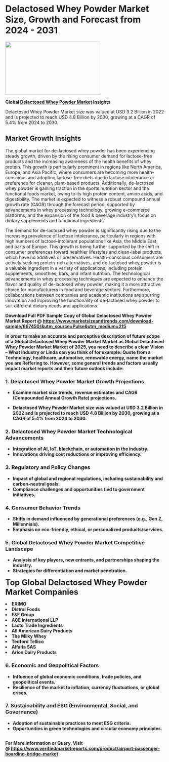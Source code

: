 <H1>Delactosed Whey Powder Market Size, Growth and Forecast from 2024 - 2031</H1><img class="aligncenter size-medium wp-image-584254" src="https://thirdeyenews.in/wp-content/uploads/2024/09/Global-Market-Research-300x168.jpeg" alt="" width="300" height="168" /><p><strong>Global&nbsp;<a href="https://www.marketsizeandtrends.com/download-sample/667450/&amp;utm_source=Pulse&amp;utm_medium=215">Delactosed Whey Powder Market</a> Insights</strong></p><p>Delactosed Whey Powder Market size was valued at USD 3.2 Billion in 2022 and is projected to reach USD 4.8 Billion by 2030, growing at a CAGR of 5.4% from 2024 to 2030.</p><p><h2>Market Growth Insights</h2> <p>The global market for de-lactosed whey powder has been experiencing steady growth, driven by the rising consumer demand for lactose-free products and the increasing awareness of the health benefits of whey protein. This growth is particularly prominent in regions like North America, Europe, and Asia Pacific, where consumers are becoming more health-conscious and adopting lactose-free diets due to lactose intolerance or preference for cleaner, plant-based products. Additionally, de-lactosed whey powder is gaining traction in the sports nutrition sector and the functional foods market, owing to its high protein content, amino acids, and digestibility. The market is expected to witness a robust compound annual growth rate (CAGR) through the forecast period, supported by advancements in whey processing technology, growing e-commerce platforms, and the expansion of the food & beverage industry’s focus on dietary supplements and functional ingredients.</p> <p><strong></strong></p> <p>The demand for de-lactosed whey powder is significantly rising due to the increasing prevalence of lactose intolerance, particularly in regions with high numbers of lactose-intolerant populations like Asia, the Middle East, and parts of Europe. This growth is being further supported by the shift in consumer preferences toward healthier lifestyles and clean-label products, which have no additives or preservatives. Health-conscious consumers are actively seeking protein-rich alternatives, and de-lactosed whey powder is a valuable ingredient in a variety of applications, including protein supplements, smoothies, bars, and infant nutrition. The technological advancements in whey processing techniques are expected to enhance the flavor and quality of de-lactosed whey powder, making it a more attractive choice for manufacturers in food and beverage sectors. Furthermore, collaborations between companies and academic institutions are spurring innovation and improving the functionality of de-lactosed whey powder to suit different dietary needs and applications.</p> <p><strong></p><p><span class=""><strong>Download Full PDF Sample Copy of Global Delactosed Whey Powder Market Report</strong> @ <a href="https://www.marketsizeandtrends.com/download-sample/667450/&amp;utm_source=Pulse&amp;utm_medium=215" target="_blank">https://www.marketsizeandtrends.com/download-sample/667450/&amp;utm_source=Pulse&amp;utm_medium=215</a></span></p><p>In order to make an accurate and perceptive description of future scope of a Global&nbsp;Delactosed Whey Powder Market Market as Global&nbsp;Delactosed Whey Powder Market Market of 2025, you need to describe a clear Vision &ndash; What Industry or Linda can you think of for example: Quote from a Technology, healthcare, automotive, renewable energy, name the market you are Reffering to. However, some general trends and factors usually impact market reports and their future outlook include:</p><h3>1.&nbsp;<strong>Delactosed Whey Powder Market Growth Projections</strong></h3><ul><li>Examine market size trends, revenue estimates and CAGR (Compounded Annual Growth Rate) projections.</li><li><p>Delactosed Whey Powder Market size was valued at USD 3.2 Billion in 2022 and is projected to reach USD 4.8 Billion by 2030, growing at a CAGR of 5.4% from 2024 to 2030.</p></li></ul><h3>2.&nbsp;<strong>Delactosed Whey Powder Market Technological Advancements</strong></h3><ul><li>Integration of AI, IoT, blockchain, or automation in the industry.</li><li>Innovations driving cost reductions or improving efficiency.</li></ul><h3>3.&nbsp;<strong>Regulatory and Policy Changes</strong></h3><ul><li>Impact of global and regional regulations, including sustainability and carbon-neutral goals.</li><li>Compliance challenges and opportunities tied to government initiatives.</li></ul><h3>4.&nbsp;<strong>Consumer Behavior Trends</strong></h3><ul><li>Shifts in demand influenced by generational preferences (e.g., Gen Z, Millennials).</li><li>Emphasis on eco-friendly, ethical, or personalized products/services.</li></ul><h3>5.&nbsp;<strong>Global Delactosed Whey Powder Market Competitive Landscape</strong></h3><ul><li>Analysis of key players, new entrants, and partnerships shaping the industry.</li><li>Strategies for differentiation and market penetration.</li></ul><p data-pm-slice="1 1 []"><span style="color: inherit; font-family: inherit; font-size: 25px;">Top Global Delactosed Whey Powder Market Companies</span></p><div class="" data-test-id=""><p><li>EXIMO</li><li> Distral Foods</li><li> F&F Group</li><li> ACE International LLP</li><li> Lacto Trade Ingredients</li><li> All American Dairy Products</li><li> The Milky Whey</li><li> Tedford Tellico</li><li> Alfalfa SAS</li><li> Arion Dairy Products</li></p></div><h3>6.&nbsp;<strong>Economic and Geopolitical Factors</strong></h3><ul><li>Influence of global economic conditions, trade policies, and geopolitical events.</li><li>Resilience of the market to inflation, currency fluctuations, or global crises.</li></ul><h3>7.&nbsp;<strong>Sustainability and ESG (Environmental, Social, and Governance)</strong></h3><ul><li>Adoption of sustainable practices to meet ESG criteria.</li><li>Opportunities in green technologies and circular economy principles.</li></ul><h2><strong style="font-size: 14px;">For More Information or Query, Visit @&nbsp;</strong><a style="background-color: #ffffff; font-size: 14px;" href="https://www.marketsizeandtrends.com/report/delactosed-whey-powder-market/" target="_blank">https://www.verifiedmarketreports.com/product/airport-passenger-boarding-bridge-market</a></h2>
